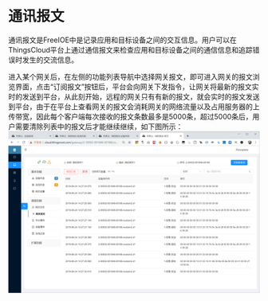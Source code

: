 # 通讯报文


通讯报文是FreeIOE中是记录应用和目标设备之间的交互信息。用户可以在ThingsCloud平台上通过通信报文来检查应用和目标设备之间的通信信息和追踪错误时发生的交流信息。

进入某个网关后，在左侧的功能列表导航中选择网关报文，即可进入网关的报文浏览界面，点击“订阅报文”按钮后，平台会向网关下发指令，让网关将最新的报文实时的发送到平台，从此刻开始，远程的网关只有有新的报文，就会实时的报文发送到平台，由于在平台上查看网关的报文会消耗网关的网络流量以及占用服务器的上传带宽，因此每个客户端每次接收的报文条数最多是5000条，超过5000条后，用户需要清除列表中的报文后才能继续继续，如下图所示：
![](../../v1\part-iii\ThingsCloud_2019-06-24_14-27-35.png)